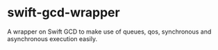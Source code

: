 # swift-gcd-wrapper
A wrapper on Swift GCD to make use of queues, qos, synchronous and asynchronous execution easily.
